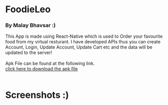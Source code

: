 # FoodieLeo

### By Malay Bhavsar :)

This App is made using React-Native which is used to Order your favourite food from my virtual resturant.
I have developed APIs thus you can create Account, Login, Update Account, Update Cart etc and the data will be updated to the server!
<br/><br/>
Apk File can be found at the following link.<br/>
<a href="https://drive.google.com/file/d/1QQ7LfArAav6n3DzJiulOpwQlVwGv1CSM/view?usp=sharing">click here to download the apk file</a>
<br/><br/>

# Screenshots :)
